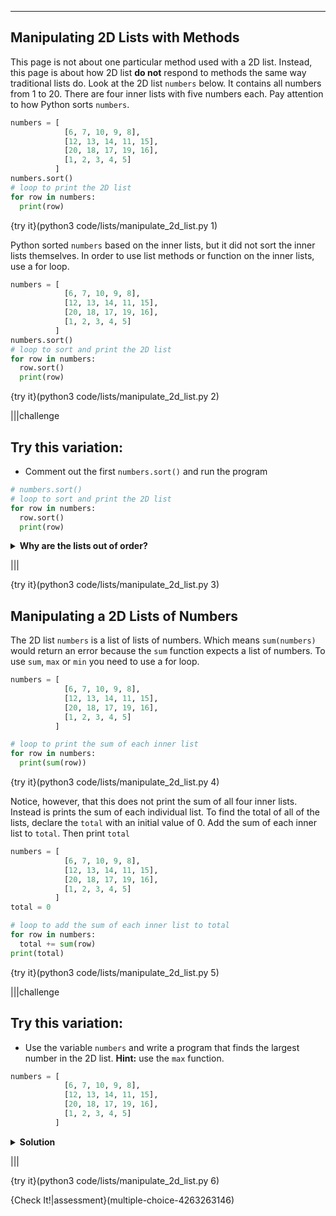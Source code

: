 ----------

## Manipulating 2D Lists with Methods

This page is not about one particular method used with a 2D list. Instead, this page is about how 2D list **do not** respond to methods the same way traditional lists do. Look at the 2D list `numbers` below. It contains all numbers from 1 to 20. There are four inner lists with five numbers each. Pay attention to how Python sorts `numbers`.

```python
numbers = [
            [6, 7, 10, 9, 8],
            [12, 13, 14, 11, 15],
            [20, 18, 17, 19, 16],
            [1, 2, 3, 4, 5]
          ]
numbers.sort()
# loop to print the 2D list
for row in numbers:
  print(row)
```

{try it}(python3 code/lists/manipulate_2d_list.py 1)

Python sorted `numbers` based on the inner lists, but it did not sort the inner lists themselves. In order to use list methods or function on the inner lists, use a for loop.

```python
numbers = [
            [6, 7, 10, 9, 8],
            [12, 13, 14, 11, 15],
            [20, 18, 17, 19, 16],
            [1, 2, 3, 4, 5]
          ]
numbers.sort()
# loop to sort and print the 2D list
for row in numbers:
  row.sort()
  print(row)
```

{try it}(python3 code/lists/manipulate_2d_list.py 2)

|||challenge
## Try this variation:
* Comment out the first `numbers.sort()` and run the program
```python
# numbers.sort()
# loop to sort and print the 2D list
for row in numbers:
  row.sort()
  print(row)
```
<details>
  <summary><strong>Why are the lists out of order?</strong></summary>
  The first <code>sort</code> method sorts the four inner lists, while the second <code>sort</code> method sorts the inner lists themselves. Since the first <code>sort</code> method has been commented out, the elements of each inner list are in order, the but lists themselves are not in order.
</details>

|||

{try it}(python3 code/lists/manipulate_2d_list.py 3)

## Manipulating a 2D Lists of Numbers

The 2D list `numbers` is a list of lists of numbers. Which means `sum(numbers)` would return an error because the `sum` function expects a list of numbers. To use `sum`, `max` or `min` you need to use a for loop.

```python
numbers = [
            [6, 7, 10, 9, 8],
            [12, 13, 14, 11, 15],
            [20, 18, 17, 19, 16],
            [1, 2, 3, 4, 5]
          ]

# loop to print the sum of each inner list
for row in numbers:
  print(sum(row))
```

{try it}(python3 code/lists/manipulate_2d_list.py 4)

Notice, however, that this does not print the sum of all four inner lists. Instead is prints the sum of each individual list. To find the total of all of the lists, declare the `total` with an initial value of 0. Add the sum of each inner list to `total`. Then print `total`

```python
numbers = [
            [6, 7, 10, 9, 8],
            [12, 13, 14, 11, 15],
            [20, 18, 17, 19, 16],
            [1, 2, 3, 4, 5]
          ]
total = 0

# loop to add the sum of each inner list to total
for row in numbers:
  total += sum(row)
print(total)
```

{try it}(python3 code/lists/manipulate_2d_list.py 5)

|||challenge
## Try this variation:
* Use the variable `numbers` and write a program that finds the largest number in the 2D list. **Hint:** use the `max` function.
```python
numbers = [
            [6, 7, 10, 9, 8],
            [12, 13, 14, 11, 15],
            [20, 18, 17, 19, 16],
            [1, 2, 3, 4, 5]
          ]
```
<details>
  <summary><strong>Solution</strong></summary>
  
  ```python
  numbers = [
                [6, 7, 10, 9, 8],
                [12, 13, 14, 11, 15],
                [20, 18, 17, 19, 16],
                [1, 2, 3, 4, 5]
            ]
  
  largest = 0
  for row in numbers:
      if max(row) > largest:
          largest = max(row)
  print(largest)
  ```
  
</details>

|||

{try it}(python3 code/lists/manipulate_2d_list.py 6)

{Check It!|assessment}(multiple-choice-4263263146)

